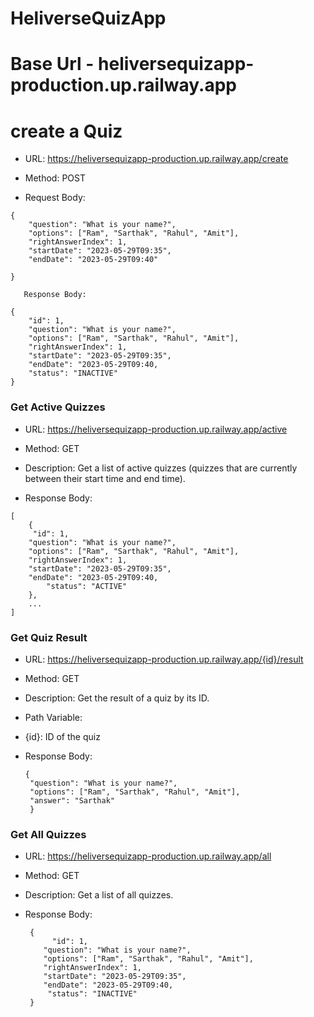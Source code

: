 # HeliverseQuizApp
# Base Url - heliversequizapp-production.up.railway.app
# create a Quiz

   - URL: https://heliversequizapp-production.up.railway.app/create

   - Method: POST

   - Request Body:
    
    {
        "question": "What is your name?",
        "options": ["Ram", "Sarthak", "Rahul", "Amit"],
        "rightAnswerIndex": 1,
        "startDate": "2023-05-29T09:35",
        "endDate": "2023-05-29T09:40"
        
    }
    
       Response Body:

    {
        "id": 1,
        "question": "What is your name?",
        "options": ["Ram", "Sarthak", "Rahul", "Amit"],
        "rightAnswerIndex": 1,
        "startDate": "2023-05-29T09:35",
        "endDate": "2023-05-29T09:40,
        "status": "INACTIVE"
    }
 ###  Get Active Quizzes
   - URL: https://heliversequizapp-production.up.railway.app/active

   - Method: GET

   - Description: Get a list of active quizzes (quizzes that are currently between their start time and end time).

   - Response Body:

    [
        {
         "id": 1,
        "question": "What is your name?",
        "options": ["Ram", "Sarthak", "Rahul", "Amit"],
        "rightAnswerIndex": 1,
        "startDate": "2023-05-29T09:35",
        "endDate": "2023-05-29T09:40,
            "status": "ACTIVE"
        },
        ...
    ]
    
   ### Get Quiz Result
   -  URL: https://heliversequizapp-production.up.railway.app/{id}/result
   -  Method: GET
   - Description: Get the result of a quiz by its ID.
   - Path Variable:
   - {id}: ID of the quiz
   - Response Body:

         {
          "question": "What is your name?",
          "options": ["Ram", "Sarthak", "Rahul", "Amit"],
          "answer": "Sarthak"
          }
          
### Get All Quizzes
   - URL: https://heliversequizapp-production.up.railway.app/all
   - Method: GET
   - Description: Get a list of all quizzes.
   - Response Body:
    
          {
               "id": 1,
             "question": "What is your name?",
             "options": ["Ram", "Sarthak", "Rahul", "Amit"],
             "rightAnswerIndex": 1,
             "startDate": "2023-05-29T09:35",
             "endDate": "2023-05-29T09:40,
              "status": "INACTIVE"
          }
